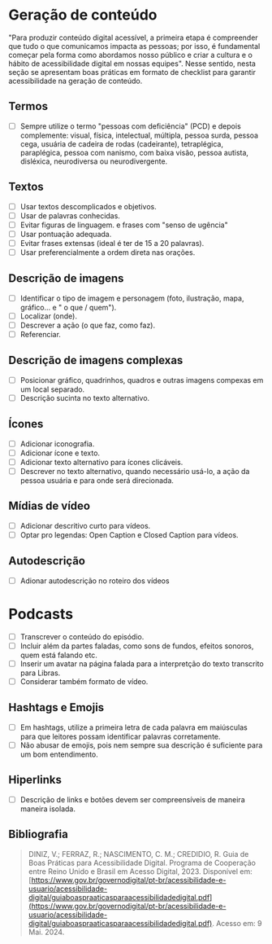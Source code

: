 # Geração de conteúdo

"Para produzir conteúdo digital acessível, a primeira etapa é compreender que tudo o que comunicamos impacta as pessoas; por isso, é fundamental começar pela forma como abordamos nosso público e criar a cultura e o hábito de acessibilidade digital em nossas equipes". Nesse sentido, nesta seção se apresentam boas práticas em formato de checklist para garantir acessibilidade na geração de conteúdo.

## Termos
- [ ] Sempre utilize o termo "pessoas com deficiência" (PCD) e depois complemente: visual, física, intelectual, múltipla, pessoa  surda, pessoa cega, usuária de cadeira de rodas (cadeirante), tetraplégica, paraplégica, pessoa com nanismo, com baixa visão, pessoa autista, disléxica, neurodiversa ou neurodivergente.  

## Textos
- [ ] Usar textos descomplicados e objetivos. 
- [ ] Usar de palavras conhecidas. 
- [ ] Evitar figuras de linguagem. e frases com "senso de ugência" 
- [ ] Usar pontuação adequada. 
- [ ] Evitar frases extensas (ideal é ter de 15 a 20 palavras). 
- [ ] Usar preferencialmente a ordem direta nas orações. 

## Descrição de imagens
- [ ] Identificar o tipo de imagem e personagem (foto, ilustração, mapa, gráfico... e " o que / quem"). 
- [ ] Localizar (onde). 
- [ ] Descrever a ação (o que faz, como faz). 
- [ ] Referenciar. 

## Descrição de imagens complexas
- [ ] Posicionar gráfico, quadrinhos, quadros e outras imagens compexas em um local separado. 
- [ ] Descrição sucinta no texto alternativo. 

## Ícones
- [ ] Adicionar iconografia. 
- [ ] Adicionar ícone e texto. 
- [ ] Adicionar texto alternativo para ícones clicáveis. 
- [ ] Descrever no texto alternativo, quando necessário usá-lo, a ação da pessoa usuária e para onde será direcionada. 

## Mídias de vídeo
- [ ] Adicionar descritivo curto para vídeos. 
- [ ] Optar pro legendas: Open Caption e Closed Caption para vídeos. 

## Autodescrição
- [ ] Adionar autodescrição no roteiro dos vídeos 

# Podcasts
- [ ] Transcrever o conteúdo do episódio. 
- [ ] Incluir além da partes faladas, como sons de fundos, efeitos sonoros, quem está falando etc. 
- [ ] Inserir um avatar na página falada para a interpretção do texto transcrito para Libras. 
- [ ] Considerar também formato de vídeo.

## Hashtags e Emojis
- [ ] Em hashtags, utilize a primeira letra de cada palavra em maiúsculas para que leitores possam identificar palavras corretamente. 
- [ ] Não abusar de emojis, pois nem sempre sua descrição é suficiente para um bom entendimento. 

## Hiperlinks
- [ ] Descrição de links e botões devem ser compreensíveis de maneira maneira isolada. 

<canvas id="graficoChecklist" style="max-width: 300px; margin: auto;"></canvas>

<script src="https://cdn.jsdelivr.net/npm/chart.js"></script>
<script>
  function contarCheckboxes() {
    const checkboxes = document.querySelectorAll('input[type="checkbox"]');
    const feitos = [...checkboxes].filter(cb => cb.checked).length;
    const pendentes = (checkboxes.length - 3) - feitos; // checkboxes.length esta retornando 3 num acima. fix pra depois!
    return [feitos, pendentes];
  }

  document.addEventListener('DOMContentLoaded', function () {
    const ctx = document.getElementById('graficoChecklist').getContext('2d');

    const [feitos, pendentes] = contarCheckboxes();

    const chart = new Chart(ctx, {
      type: 'pie',
      data: {
        labels: ['Selecionados', 'Não Selecionados'],
        datasets: [{
          data: [feitos, pendentes],
          backgroundColor: ['#4cae4f', '#992a23']
        }]
      },
      options: {
        responsive: true,
        width: 300,
        height: 300,  
        plugins: {
          legend: {
            position: 'bottom'
          },
          title: {
            display: true,
            text: 'Contagem de Marcações'
          }
        }
      }
    });

    document.querySelectorAll('input[type="checkbox"]').forEach(cb => {
      cb.addEventListener('change', () => {
        const [atualFeitos, atualPendentes] = contarCheckboxes();
        chart.data.datasets[0].data = [atualFeitos, atualPendentes];
        chart.update();
      });
    });
  });
</script>

## Bibliografia

> <a id="RP1" href="#TEC1"></a> DINIZ, V.; FERRAZ, R.; NASCIMENTO, C. M.; CREDIDIO, R. Guia de Boas Práticas para Acessibilidade Digital. Programa de Cooperação entre Reino Unido e Brasil em Acesso Digital, 2023. Disponível em: [https://www.gov.br/governodigital/pt-br/acessibilidade-e-usuario/acessibilidade-digital/guiaboaspraaticasparaacessibilidadedigital.pdf](https://www.gov.br/governodigital/pt-br/acessibilidade-e-usuario/acessibilidade-digital/guiaboaspraaticasparaacessibilidadedigital.pdf). Acesso em: 9 Mai. 2024.